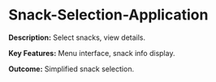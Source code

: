 # Snack-Selection-Application

**Description:** Select snacks, view details.

**Key Features:** Menu interface, snack info display.

**Outcome:** Simplified snack selection.
